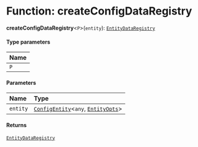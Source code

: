 # Function: createConfigDataRegistry

**createConfigDataRegistry**<`P`>(`entity`): [`EntityDataRegistry`](/en/auto-docs/playground-react/interfaces/EntityDataRegistry.md)

#### Type parameters

| Name |
| :------ |
| `P` |

#### Parameters

| Name | Type |
| :------ | :------ |
| `entity` | [`ConfigEntity`](/en/auto-docs/playground-react/classes/ConfigEntity.md)<`any`, [`EntityOpts`](/en/auto-docs/playground-react/interfaces/EntityOpts.md)> |

#### Returns

[`EntityDataRegistry`](/en/auto-docs/playground-react/interfaces/EntityDataRegistry.md)
